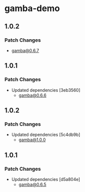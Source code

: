 # gamba-demo

## 1.0.2

### Patch Changes

- gamba@0.6.7

## 1.0.1

### Patch Changes

- Updated dependencies [3eb3560]
  - gamba@0.6.6

## 1.0.2

### Patch Changes

- Updated dependencies [5c4db9b]
  - gamba@1.0.0

## 1.0.1

### Patch Changes

- Updated dependencies [d5a804e]
  - gamba@0.6.5
